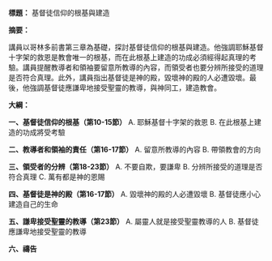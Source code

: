 **標題：** 基督徒信仰的根基與建造

**摘要：**

講員以哥林多前書第三章為基礎，探討基督徒信仰的根基與建造。他強調耶穌基督十字架的救恩是教會唯一的根基，而在此根基上建造的功成必須經得起真理的考驗。講員提醒教導者和領袖要留意所教導的內容，而領受者也要分辨所接受的道理是否符合真理。此外，講員指出基督徒是神的殿，毀壞神的殿的人必遭毀壞。最後，他強調基督徒應謙卑地接受聖靈的教導，與神同工，建造教會。

**大綱：**

**一、基督徒信仰的根基（第10-15節）**
    A. 耶穌基督十字架的救恩
    B. 在此根基上建造的功成將受考驗

**二、教導者和領袖的責任（第16-17節）**
    A. 留意所教導的內容
    B. 帶領教會的方向

**三、領受者的分辨（第18-23節）**
    A. 不要自欺，要謙卑
    B. 分辨所接受的道理是否符合真理
    C. 萬有都是神的恩賜

**四、基督徒是神的殿（第16-17節）**
    A. 毀壞神的殿的人必遭毀壞
    B. 基督徒應小心建造自己的生命

**五、謙卑接受聖靈的教導（第23節）**
    A. 屬靈人就是接受聖靈教導的人
    B. 基督徒應謙卑地接受聖靈的教導

**六、禱告**